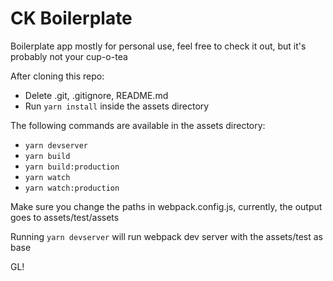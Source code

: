 # CK Boilerplate

Boilerplate app mostly for personal use, feel free to check it out, but it's probably not your cup-o-tea


After cloning this repo:

- Delete .git, .gitignore, README.md
- Run `yarn install` inside the assets directory

The following commands are available in the assets directory:

- `yarn devserver`
- `yarn build`
- `yarn build:production`
- `yarn watch`
- `yarn watch:production`


Make sure you change the paths in webpack.config.js, currently, the output goes to assets/test/assets

Running `yarn devserver` will run webpack dev server with the assets/test as base

GL!

